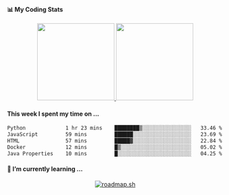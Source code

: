 #### 📊 My Coding Stats
<p align="center">
  <a href="https://github.com/minjai100111">
    <img height="180em" src="https://github-readme-stats-eight-theta.vercel.app/api?username=minjai100111&show_icons=true&theme=onedark&include_all_commits=true&count_private=true"/>
    <img height="180em" src="https://github-readme-stats-eight-theta.vercel.app/api/top-langs/?username=minjai100111&layout=compact&langs_count=8&theme=onedark"/>
  </a>
</p>

#### This week I spent my time on ...
<!--START_SECTION:waka-->

```txt
Python             1 hr 23 mins    ████████▒░░░░░░░░░░░░░░░░   33.46 %
JavaScript         59 mins         ██████░░░░░░░░░░░░░░░░░░░   23.69 %
HTML               57 mins         █████▓░░░░░░░░░░░░░░░░░░░   22.84 %
Docker             12 mins         █▒░░░░░░░░░░░░░░░░░░░░░░░   05.02 %
Java Properties    10 mins         █░░░░░░░░░░░░░░░░░░░░░░░░   04.25 %
```

<!--END_SECTION:waka-->

#### 🌱 I’m currently learning ...
<p align="center">
  <a href="https://roadmap.sh"><img src="https://roadmap.sh/card/wide/67623b498fe51199dad8c0c1?variant=dark&roadmaps=devops" alt="roadmap.sh"/></a>
</p>

<!--
**mjdn0011/mjdn0011** is a ✨ _special_ ✨ repository because its `README.md` (this file) appears on your GitHub profile.

Here are some ideas to get you started:

- 🔭 I’m currently working on ...

- 👯 I’m looking to collaborate on ...
- 🤔 I’m looking for help with ...
- 💬 Ask me about ...
- 📫 How to reach me: ...
- 😄 Pronouns: ...
- ⚡ Fun fact: ...
-->
